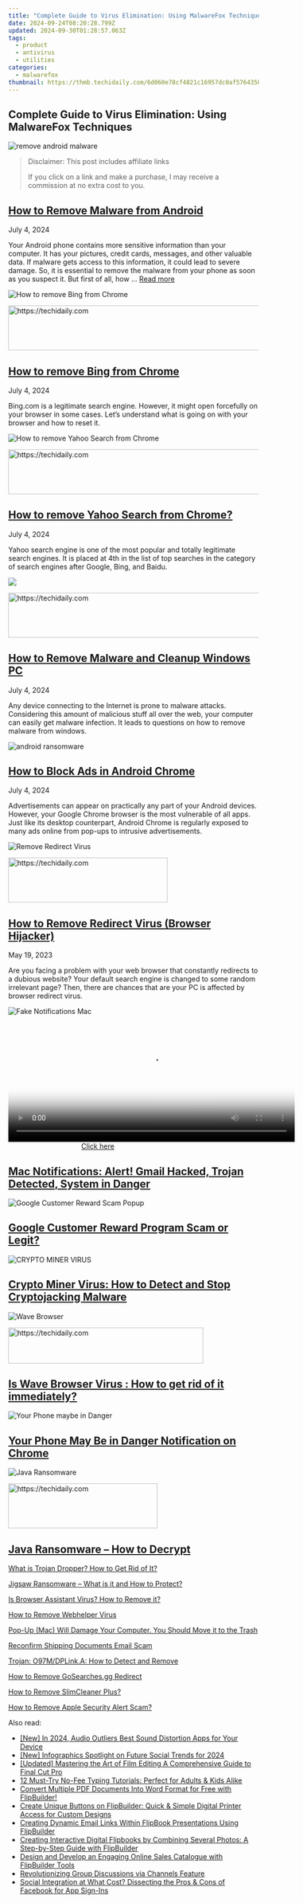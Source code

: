 ```yaml
---
title: "Complete Guide to Virus Elimination: Using MalwareFox Techniques"
date: 2024-09-24T08:20:28.799Z
updated: 2024-09-30T01:28:57.063Z
tags:
  - product
  - antivirus
  - utilities
categories:
  - malwarefox
thumbnail: https://thmb.techidaily.com/6d060e78cf4821c16957dc0af5764350800050d4c706e3284222e7ce2389a41f.jpg
---
```


## Complete Guide to Virus Elimination: Using MalwareFox Techniques

![remove android malware](https://www.malwarefox.com/wp-content/uploads/2019/01/remove-android-malware.png)

>  Disclaimer: This post includes affiliate links
>
>  If you click on a link and make a purchase, I may receive a commission at no extra cost to you.
>

## [How to Remove Malware from Android](https://tools.techidaily.com/malwarefox/products/)

July 4, 2024

Your Android phone contains more sensitive information than your computer. It has your pictures, credit cards, messages, and other valuable data. If malware gets access to this information, it could lead to severe damage. So, it is essential to remove the malware from your phone as soon as you suspect it. But first of all, how … [Read more](https://tools.techidaily.com/malwarefox/products/)

![How to remove Bing from Chrome](https://www.malwarefox.com/wp-content/uploads/2020/07/How-to-remove-Bing-from-Chrome.png)

<!-- affiliate ads begin -->
<a href="https://appsumo.8odi.net/c/5597632/2144310/7443" target="_top" id="2144310">
  <img src="//a.impactradius-go.com/display-ad/7443-2144310" border="0" alt="https://techidaily.com" width="728" height="90"/>
</a>
<img height="0" width="0" src="https://appsumo.8odi.net/i/5597632/2144310/7443" style="position:absolute;visibility:hidden;" border="0" />
<!-- affiliate ads end -->

## [How to remove Bing from Chrome](https://tools.techidaily.com/malwarefox/products/)

July 4, 2024

Bing.com is a legitimate search engine. However, it might open forcefully on your browser in some cases. Let’s understand what is going on with your browser and how to reset it.

![How to remove Yahoo Search from Chrome](https://www.malwarefox.com/wp-content/uploads/2020/07/How-to-remove-Yahoo-Search-from-Chrome.png)

<!-- affiliate ads begin -->
<a href="https://appsumo.8odi.net/c/5597632/2049363/7443" target="_top" id="2049363">
  <img src="//a.impactradius-go.com/display-ad/7443-2049363" border="0" alt="https://techidaily.com" width="728" height="90"/>
</a>
<img height="0" width="0" src="https://appsumo.8odi.net/i/5597632/2049363/7443" style="position:absolute;visibility:hidden;" border="0" />
<!-- affiliate ads end -->

## [How to remove Yahoo Search from Chrome?](https://tools.techidaily.com/malwarefox/products/)

July 4, 2024

Yahoo search engine is one of the most popular and totally legitimate search engines. It is placed at 4th in the list of top searches in the category of search engines after Google, Bing, and Baidu. 

![](https://www.malwarefox.com/wp-content/uploads/2017/08/remove-Malware-from-Windows-10.png)

<!-- affiliate ads begin -->
<a href="https://appsumo.8odi.net/c/5597632/2043662/7443" target="_top" id="2043662">
  <img src="//a.impactradius-go.com/display-ad/7443-2043662" border="0" alt="https://techidaily.com" width="728" height="90"/>
</a>
<img height="0" width="0" src="https://appsumo.8odi.net/i/5597632/2043662/7443" style="position:absolute;visibility:hidden;" border="0" />
<!-- affiliate ads end -->

## [How to Remove Malware and Cleanup Windows PC](https://tools.techidaily.com/malwarefox/products/)

July 4, 2024

Any device connecting to the Internet is prone to malware attacks. Considering this amount of malicious stuff all over the web, your computer can easily get malware infection. It leads to questions on how to remove malware from windows.

![android ransomware](https://www.malwarefox.com/wp-content/uploads/2019/04/android-ransomware.png)

## [How to Block Ads in Android Chrome](https://tools.techidaily.com/malwarefox/products/)

July 4, 2024

Advertisements can appear on practically any part of your Android devices. However, your Google Chrome browser is the most vulnerable of all apps. Just like its desktop counterpart, Android Chrome is regularly exposed to many ads online from pop-ups to intrusive advertisements.

![Remove Redirect Virus](https://www.malwarefox.com/wp-content/uploads/2022/07/remove-redirect-virus.webp)

<!-- affiliate ads begin -->
<a href="https://bluettius.sjv.io/c/5597632/2139113/17108" target="_top" id="2139113">
  <img src="//a.impactradius-go.com/display-ad/17108-2139113" border="0" alt="https://techidaily.com" width="320" height="90"/>
</a>
<img height="0" width="0" src="https://bluettius.sjv.io/i/5597632/2139113/17108" style="position:absolute;visibility:hidden;" border="0" />
<!-- affiliate ads end -->

## [How to Remove Redirect Virus (Browser Hijacker)](https://tools.techidaily.com/malwarefox/products/)

May 19, 2023

Are you facing a problem with your web browser that constantly redirects to a dubious website? Your default search engine is changed to some random irrelevant page? Then, there are chances that are your PC is affected by browser redirect virus.

![Fake Notifications Mac](https://www.malwarefox.com/wp-content/uploads/2024/02/Fake-Notifications-Mac.webp)

<!-- affiliate ads begin -->
<span id="1982570">
					<video width="576" height="240" style="cursor:pointer"
           poster="//a.impactradius-go.com/display-clicktoplayimage/1982570.png"
           onclick="if(!this.playClicked){this.play();this.setAttribute('controls',true);this.playClicked=true;}">
	   <source src="//a.impactradius-go.com/display-ad/22993-1982570">
	   <img src="//a.impactradius-go.com/display-clicktoplayimage/1982570.png" style="border: none; height: 100%; width: 100%; object-fit: contain">
	</video>
	<div style="width:360px;text-align:center"><a href="javascript:window.open(decodeURIComponent('https%3A%2F%2Fhomestyler.sjv.io%2Fc%2F5597632%2F1982570%2F22993'), '_blank');void(0);">Click here</a></div>
</span>
<img height="0" width="0" src="https://imp.pxf.io/i/5597632/1982570/22993" style="position:absolute;visibility:hidden;" border="0" />
<!-- affiliate ads end -->

## [Mac Notifications: Alert! Gmail Hacked, Trojan Detected, System in Danger](https://tools.techidaily.com/malwarefox/products/)

![Google Customer Reward Scam Popup](https://www.malwarefox.com/wp-content/uploads/2024/01/Google-Customer-Reward-Scam-Popup.webp)

## [Google Customer Reward Program Scam or Legit?](https://tools.techidaily.com/malwarefox/products/)

![CRYPTO MINER VIRUS](https://www.malwarefox.com/wp-content/uploads/2024/01/CRYPTO-MINER-VIRUS.webp)

## [Crypto Miner Virus: How to Detect and Stop Cryptojacking Malware](https://tools.techidaily.com/malwarefox/products/)

![Wave Browser](https://www.malwarefox.com/wp-content/uploads/2023/12/Wave-Browser-1.webp)

<!-- affiliate ads begin -->
<a href="https://aligracehair.sjv.io/c/5597632/2135359/19272" target="_top" id="2135359">
  <img src="//a.impactradius-go.com/display-ad/19272-2135359" border="0" alt="https://techidaily.com" width="392" height="72"/>
</a>
<img height="0" width="0" src="https://aligracehair.sjv.io/i/5597632/2135359/19272" style="position:absolute;visibility:hidden;" border="0" />
<!-- affiliate ads end -->

## [Is Wave Browser Virus : How to get rid of it immediately?](https://tools.techidaily.com/malwarefox/products/)

![Your Phone maybe in Danger](https://www.malwarefox.com/wp-content/uploads/2023/12/Your-Phone-maybe-in-Danger.webp)

## [Your Phone May Be in Danger Notification on Chrome](https://tools.techidaily.com/malwarefox/products/)

![Java Ransomware](https://www.malwarefox.com/wp-content/uploads/2023/05/Java-Ransomware-1.webp)

<!-- affiliate ads begin -->
<a href="https://laganoo.pxf.io/c/5597632/1528700/16446" target="_top" id="1528700">
  <img src="//a.impactradius-go.com/display-ad/16446-1528700" border="0" alt="https://techidaily.com" width="300" height="90"/>
</a>
<img height="0" width="0" src="https://laganoo.pxf.io/i/5597632/1528700/16446" style="position:absolute;visibility:hidden;" border="0" />
<!-- affiliate ads end -->

## [Java Ransomware – How to Decrypt](https://tools.techidaily.com/malwarefox/products/)

[What is Trojan Dropper? How to Get Rid of It?](https://tools.techidaily.com/malwarefox/products/)

[Jigsaw Ransomware – What is it and How to Protect?](https://tools.techidaily.com/malwarefox/products/)

[Is Browser Assistant Virus? How to Remove it?](https://tools.techidaily.com/malwarefox/products/)

[How to Remove Webhelper Virus](https://tools.techidaily.com/malwarefox/products/)

[Pop-Up (Mac) Will Damage Your Computer. You Should Move it to the Trash](https://www.malwarefox.com/virus/will-damage-your-computer-you-should-move-it-to-the-trash/)

[Reconfirm Shipping Documents Email Scam](https://tools.techidaily.com/malwarefox/products/)

[Trojan: O97M/DPLink.A: How to Detect and Remove](https://tools.techidaily.com/malwarefox/products/)

[How to Remove GoSearches.gg Redirect](https://tools.techidaily.com/malwarefox/products/)

[How to Remove SlimCleaner Plus?](https://tools.techidaily.com/malwarefox/products/)

[How to Remove Apple Security Alert Scam?](https://tools.techidaily.com/malwarefox/products/)

<ins class="adsbygoogle"
     style="display:block"
     data-ad-format="autorelaxed"
     data-ad-client="ca-pub-7571918770474297"
     data-ad-slot="1223367746"></ins>

<ins class="adsbygoogle"
     style="display:block"
     data-ad-client="ca-pub-7571918770474297"
     data-ad-slot="8358498916"
     data-ad-format="auto"
     data-full-width-responsive="true"></ins>

<span class="atpl-alsoreadstyle">Also read:</span>
<div><ul>
<li><a href="https://facebook-video-footage.techidaily.com/new-in-2024-audio-outliers-best-sound-distortion-apps-for-your-device/"><u>[New] In 2024, Audio Outliers Best Sound Distortion Apps for Your Device</u></a></li>
<li><a href="https://youtube-web.techidaily.com/nfographics-spotlight-on-future-social-trends-for-2024/"><u>[New] Infographics Spotlight on Future Social Trends for 2024</u></a></li>
<li><a href="https://extra-guidance.techidaily.com/updated-mastering-the-art-of-film-editing-a-comprehensive-guide-to-final-cut-pro/"><u>[Updated] Mastering the Art of Film Editing A Comprehensive Guide to Final Cut Pro</u></a></li>
<li><a href="https://techno-recovery.techidaily.com/12-must-try-no-fee-typing-tutorials-perfect-for-adults-and-kids-alike/"><u>12 Must-Try No-Fee Typing Tutorials: Perfect for Adults & Kids Alike</u></a></li>
<li><a href="https://fox-web3.techidaily.com/convert-multiple-pdf-documents-into-word-format-for-free-with-flipbuilder/"><u>Convert Multiple PDF Documents Into Word Format for Free with FlipBuilder!</u></a></li>
<li><a href="https://fox-web3.techidaily.com/create-unique-buttons-on-flipbuilder-quick-and-simple-digital-printer-access-for-custom-designs/"><u>Create Unique Buttons on FlipBuilder: Quick & Simple Digital Printer Access for Custom Designs</u></a></li>
<li><a href="https://fox-web3.techidaily.com/creating-dynamic-email-links-within-flipbook-presentations-using-flipbuilder/"><u>Creating Dynamic Email Links Within FlipBook Presentations Using FlipBuilder</u></a></li>
<li><a href="https://fox-web3.techidaily.com/creating-interactive-digital-flipbooks-by-combining-several-photos-a-step-by-step-guide-with-flipbuilder/"><u>Creating Interactive Digital Flipbooks by Combining Several Photos: A Step-by-Step Guide with FlipBuilder</u></a></li>
<li><a href="https://fox-web3.techidaily.com/design-and-develop-an-engaging-online-sales-catalogue-with-flipbuilder-tools/"><u>Design and Develop an Engaging Online Sales Catalogue with FlipBuilder Tools</u></a></li>
<li><a href="https://facebook.techidaily.com/revolutionizing-group-discussions-via-channels-feature/"><u>Revolutionizing Group Discussions via Channels Feature</u></a></li>
<li><a href="https://facebook.techidaily.com/social-integration-at-what-cost-dissecting-the-pros-and-cons-of-facebook-for-app-sign-ins/"><u>Social Integration at What Cost? Dissecting the Pros & Cons of Facebook for App Sign-Ins</u></a></li>
</ul></div>

